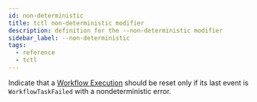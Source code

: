 ```yaml
---
id: non-deterministic
title: tctl non-deterministic modifier
description: definition for the --non-deterministic modifier
sidebar_label: --non-deterministic
tags:
  - reference
  - tctl
---
```


Indicate that a [Workflow Execution](/concepts/what-is-a-workflow-execution) should be reset only if its last event is `WorkflowTaskFailed` with a nondeterministic error.
